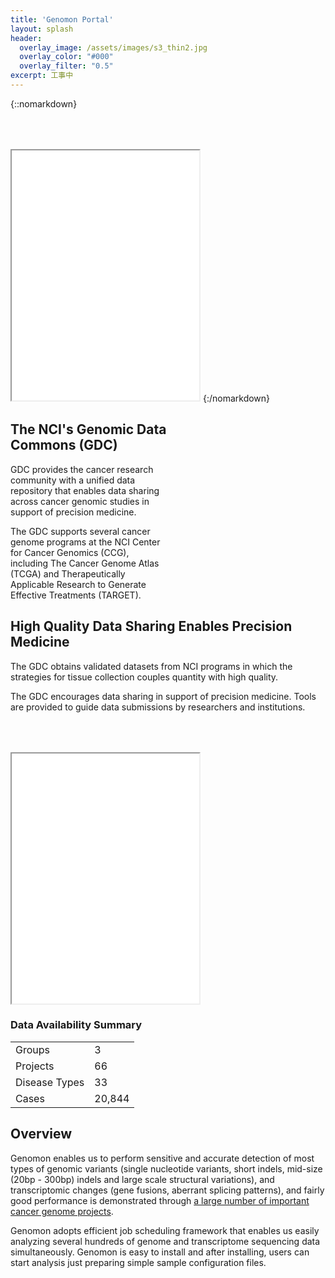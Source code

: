 ```yaml
---
title: 'Genomon Portal'
layout: splash
header:
  overlay_image: /assets/images/s3_thin2.jpg
  overlay_color: "#000"
  overlay_filter: "0.5"
excerpt: 工事中
---
```


{::nomarkdown}
<iframe src="{{ site.url }}{{ site.baseurl }}/graphs/index_bar.html" style="height:400px; margin-top:50px;"></iframe>
{:/nomarkdown}

<div class="frame">
<div class="box" style="width:50%">
<h2>The NCI's Genomic Data Commons (GDC)</h2>
<p>GDC provides the cancer research community with a unified data repository that enables data sharing across cancer genomic studies in support of precision medicine.</p>
<p>The GDC supports several cancer genome programs at the NCI Center for Cancer Genomics (CCG), including The Cancer Genome Atlas (TCGA) and Therapeutically Applicable Research to Generate Effective Treatments (TARGET).</p>
</div>

<div class="box">
<h2>High Quality Data Sharing Enables Precision Medicine</h2>
<p>The GDC obtains validated datasets from NCI programs in which the strategies for tissue collection couples quantity with high quality.</p>
<p>The GDC encourages data sharing in support of precision medicine. Tools are provided to guide data submissions by researchers and institutions.</p>
</div>
</div>

<div class="frame">
<div class="box" style="width:70%">
<iframe src="{{ site.url }}{{ site.baseurl }}/graphs/index_tree.html" style="height:400px; margin-top:50px;"></iframe>
</div>

<div class="box">
<h3>Data Availability Summary</h3>
<table>
  <tr><td>Groups       </td><td>     3</td></tr>
  <tr><td>Projects     </td><td>    66</td></tr>
  <tr><td>Disease Types</td><td>    33</td></tr>
  <tr><td>Cases        </td><td>20,844</td></tr>
</table>
</div>
</div>

## Overview

Genomon enables us to perform sensitive and accurate detection of most types of genomic variants
(single nucleotide variants, short indels, mid-size (20bp - 300bp) indels and large scale structural variations),
and transcriptomic changes (gene fusions, aberrant splicing patterns),
and fairly good performance is demonstrated 
through [a large number of important cancer genome projects](http://www.ncbi.nlm.nih.gov/pubmed?term=(Ogawa%2C%20Seishi%5BAuthor%5D)%20AND%20Miyano%2C%20Satoru%5BAuthor%5D).


Genomon adopts efficient job scheduling framework that enables us easily analyzing several hundreds of 
genome and transcriptome sequencing data simultaneously.
Genomon is easy to install and after installing, 
users can start analysis just preparing simple sample configuration files.

